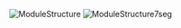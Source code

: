 ![ModuleStructure](https://user-images.githubusercontent.com/112144613/205551916-bcea6eff-6f96-4352-869d-624d6f46ac56.jpg)
![ModuleStructure7seg](https://user-images.githubusercontent.com/112144613/205552097-a8fe1a89-840f-4c10-92d4-009951d8e4ca.jpg)
